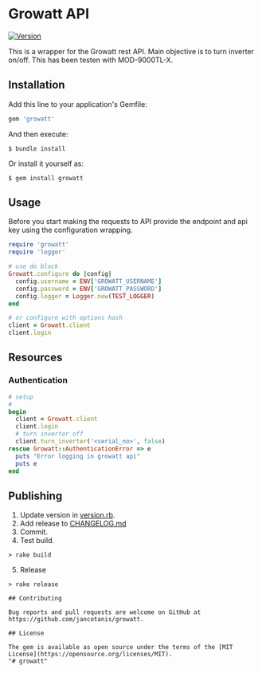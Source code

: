# Growatt API
[![Version](https://img.shields.io/gem/v/growatt.svg)](https://rubygems.org/gems/growatt)

This is a wrapper for the Growatt rest API. Main objective is to turn inverter on/off. This has been testen with MOD-9000TL-X.


## Installation

Add this line to your application's Gemfile:

```ruby
gem 'growatt'
```

And then execute:

    $ bundle install

Or install it yourself as:

    $ gem install growatt

## Usage

Before you start making the requests to API provide the endpoint and api key using the configuration wrapping.

```ruby
require 'growatt'
require 'logger'

# use do block
Growatt.configure do |config|
  config.username = ENV['GROWATT_USERNAME']
  config.password = ENV['GROWATT_PASSWORD']
  config.logger = Logger.new(TEST_LOGGER)
end

# or configure with options hash
client = Growatt.client
client.login

```

## Resources
### Authentication
```ruby
# setup
#
begin
  client = Growatt.client
  client.login
  # turn invertor off
  client.turn_inverter('<serial_no>', false)
rescue Growatt::AuthenticationError => e
  puts "Error logging in growatt api"
  puts e
end
```



## Publishing

1. Update version in [version.rb](lib/growatt/version.rb).
2. Add release to [CHANGELOG.md](CHANGELOG.md)
3. Commit.
4. Test build.
```
> rake build

```
5. Release
```
> rake release

## Contributing

Bug reports and pull requests are welcome on GitHub at https://github.com/jancotanis/growatt.

## License

The gem is available as open source under the terms of the [MIT License](https://opensource.org/licenses/MIT).
"# growatt"
